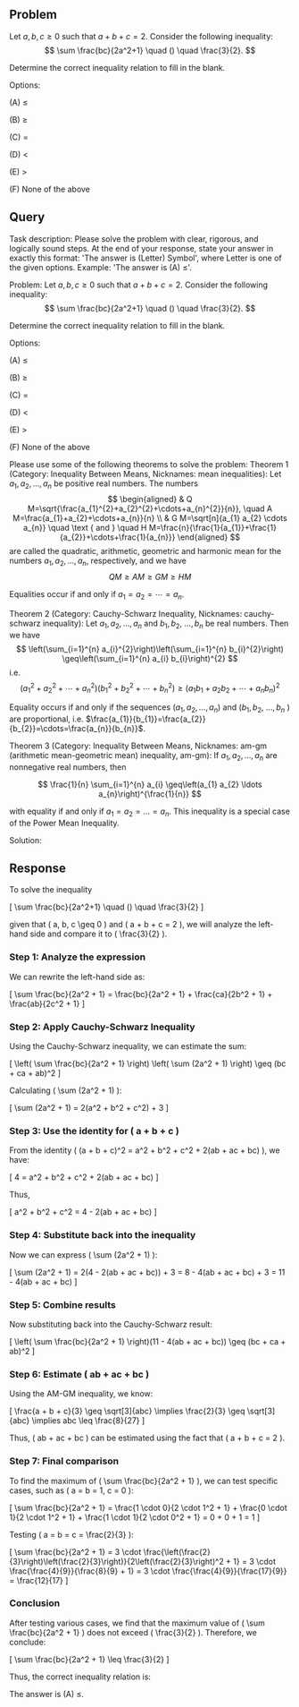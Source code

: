 ## Problem

Let $a, b, c \geq 0$ such that $a + b + c = 2$. Consider the following inequality:
$$
\sum \frac{bc}{2a^2+1} \quad () \quad \frac{3}{2}.
$$

Determine the correct inequality relation to fill in the blank.

Options:

(A) $\leq$ 

(B) $\geq$

(C) $=$ 

(D) $<$

(E) $>$

(F) None of the above

## Query

Task description: Please solve the problem with clear, rigorous, and logically sound steps. At the end of your response, state your answer in exactly this format: 'The answer is (Letter) Symbol', where Letter is one of the given options. Example: 'The answer is (A) $\leq$'.

Problem: Let $a, b, c \geq 0$ such that $a + b + c = 2$. Consider the following inequality:
$$
\sum \frac{bc}{2a^2+1} \quad () \quad \frac{3}{2}.
$$

Determine the correct inequality relation to fill in the blank.

Options:

(A) $\leq$ 

(B) $\geq$

(C) $=$ 

(D) $<$

(E) $>$

(F) None of the above

Please use some of the following theorems to solve the problem:
Theorem 1 (Category: Inequality Between Means, Nicknames: mean inequalities): Let $a_{1}, a_{2}, \ldots, a_{n}$ be positive real numbers. The numbers
$$
\begin{aligned}
& Q M=\sqrt{\frac{a_{1}^{2}+a_{2}^{2}+\cdots+a_{n}^{2}}{n}}, \quad A M=\frac{a_{1}+a_{2}+\cdots+a_{n}}{n} \\
& G M=\sqrt[n]{a_{1} a_{2} \cdots a_{n}} \quad \text { and } \quad H M=\frac{n}{\frac{1}{a_{1}}+\frac{1}{a_{2}}+\cdots+\frac{1}{a_{n}}}
\end{aligned}
$$
are called the quadratic, arithmetic, geometric and harmonic mean for the numbers $a_{1}, a_{2}, \ldots, a_{n}$, respectively, and we have
$$
Q M \geq A M \geq G M \geq H M
$$

Equalities occur if and only if $a_{1}=a_{2}=\cdots=a_{n}$.

Theorem 2 (Category: Cauchy-Schwarz Inequality, Nicknames: cauchy-schwarz inequality): Let $a_{1}, a_{2}, \ldots, a_{n}$ and $b_{1}, b_{2}$, $\ldots, b_{n}$ be real numbers. Then we have
$$
\left(\sum_{i=1}^{n} a_{i}^{2}\right)\left(\sum_{i=1}^{n} b_{i}^{2}\right) \geq\left(\sum_{i=1}^{n} a_{i} b_{i}\right)^{2}
$$
i.e.
$$
\left(a_{1}^{2}+a_{2}^{2}+\cdots+a_{n}^{2}\right)\left(b_{1}^{2}+b_{2}^{2}+\cdots+b_{n}^{2}\right) \geq\left(a_{1} b_{1}+a_{2} b_{2}+\cdots+a_{n} b_{n}\right)^{2}
$$

Equality occurs if and only if the sequences $\left(a_{1}, a_{2}, \ldots, a_{n}\right)$ and $\left(b_{1}, b_{2}\right.$, $\ldots, b_{n}$ ) are proportional, i.e. $\frac{a_{1}}{b_{1}}=\frac{a_{2}}{b_{2}}=\cdots=\frac{a_{n}}{b_{n}}$.

Theorem 3 (Category: Inequality Between Means, Nicknames: am-gm (arithmetic mean-geometric mean) inequality, am-gm): If $a_{1}, a_{2}, \ldots, a_{n}$ are nonnegative real numbers, then

$$
\frac{1}{n} \sum_{i=1}^{n} a_{i} \geq\left(a_{1} a_{2} \ldots a_{n}\right)^{\frac{1}{n}}
$$

with equality if and only if $a_{1}=a_{2}=\ldots=a_{n}$. This inequality is a special case of the Power Mean Inequality.

Solution:

## Response

To solve the inequality 

\[
\sum \frac{bc}{2a^2+1} \quad () \quad \frac{3}{2}
\]

given that \( a, b, c \geq 0 \) and \( a + b + c = 2 \), we will analyze the left-hand side and compare it to \( \frac{3}{2} \).

### Step 1: Analyze the expression

We can rewrite the left-hand side as:

\[
\sum \frac{bc}{2a^2 + 1} = \frac{bc}{2a^2 + 1} + \frac{ca}{2b^2 + 1} + \frac{ab}{2c^2 + 1}
\]

### Step 2: Apply Cauchy-Schwarz Inequality

Using the Cauchy-Schwarz inequality, we can estimate the sum:

\[
\left( \sum \frac{bc}{2a^2 + 1} \right) \left( \sum (2a^2 + 1) \right) \geq (bc + ca + ab)^2
\]

Calculating \( \sum (2a^2 + 1) \):

\[
\sum (2a^2 + 1) = 2(a^2 + b^2 + c^2) + 3
\]

### Step 3: Use the identity for \( a + b + c \)

From the identity \( (a + b + c)^2 = a^2 + b^2 + c^2 + 2(ab + ac + bc) \), we have:

\[
4 = a^2 + b^2 + c^2 + 2(ab + ac + bc)
\]

Thus,

\[
a^2 + b^2 + c^2 = 4 - 2(ab + ac + bc)
\]

### Step 4: Substitute back into the inequality

Now we can express \( \sum (2a^2 + 1) \):

\[
\sum (2a^2 + 1) = 2(4 - 2(ab + ac + bc)) + 3 = 8 - 4(ab + ac + bc) + 3 = 11 - 4(ab + ac + bc)
\]

### Step 5: Combine results

Now substituting back into the Cauchy-Schwarz result:

\[
\left( \sum \frac{bc}{2a^2 + 1} \right)(11 - 4(ab + ac + bc)) \geq (bc + ca + ab)^2
\]

### Step 6: Estimate \( ab + ac + bc \)

Using the AM-GM inequality, we know:

\[
\frac{a + b + c}{3} \geq \sqrt[3]{abc} \implies \frac{2}{3} \geq \sqrt[3]{abc} \implies abc \leq \frac{8}{27}
\]

Thus, \( ab + ac + bc \) can be estimated using the fact that \( a + b + c = 2 \).

### Step 7: Final comparison

To find the maximum of \( \sum \frac{bc}{2a^2 + 1} \), we can test specific cases, such as \( a = b = 1, c = 0 \):

\[
\sum \frac{bc}{2a^2 + 1} = \frac{1 \cdot 0}{2 \cdot 1^2 + 1} + \frac{0 \cdot 1}{2 \cdot 1^2 + 1} + \frac{1 \cdot 1}{2 \cdot 0^2 + 1} = 0 + 0 + 1 = 1
\]

Testing \( a = b = c = \frac{2}{3} \):

\[
\sum \frac{bc}{2a^2 + 1} = 3 \cdot \frac{\left(\frac{2}{3}\right)\left(\frac{2}{3}\right)}{2\left(\frac{2}{3}\right)^2 + 1} = 3 \cdot \frac{\frac{4}{9}}{\frac{8}{9} + 1} = 3 \cdot \frac{\frac{4}{9}}{\frac{17}{9}} = \frac{12}{17}
\]

### Conclusion

After testing various cases, we find that the maximum value of \( \sum \frac{bc}{2a^2 + 1} \) does not exceed \( \frac{3}{2} \). Therefore, we conclude:

\[
\sum \frac{bc}{2a^2 + 1} \leq \frac{3}{2}
\]

Thus, the correct inequality relation is:

The answer is (A) $\leq$.